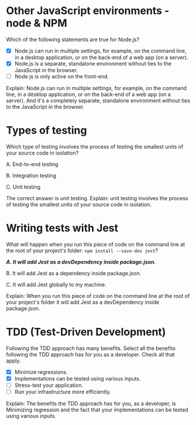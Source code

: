 # Other JavaScript environments - node & NPM
Which of the following statements are true for Node.js?

- [X] Node.js can run in multiple settings, for example, on the command line, in a desktop application, or on the back-end of a web app (on a server).
- [X] Node.js is a separate, standalone environment without ties to the JavaScript in the browser.
- [ ] Node js is only active on the front-end.

Explain: Node.js can run in multiple settings, for example, on the command line, in a desktop application, or on the back-end of a web app (on a server). And it's a completely separate, standalone environment without ties to the JavaScript in the browser.     
# Types of testing
Which type of testing involves the process of testing the smallest units of your source code in isolation?

A. End-to-end testing

B. Integration testing

C. Unit testing

The correct answer is unit testing. Explain: unit testing involves the process of testing the smallest units of your source code in isolation.       
# Writing tests with Jest
What will happen when you run this piece of code on the command line at the root of your project's folder: `npm install --save-dev jest`?

***A. It will add Jest as a devDependency inside package.json.***

B. It will add Jest as a dependency inside package.json.

C. It will add Jest globally to my machine.

Explain: When you run this piece of code on the command line at the root of your project's folder it will add Jest as a devDependency inside package.json.
# TDD (Test-Driven Development)
Following the TDD approach has many benefits. Select all the benefits following the TDD approach has for you as a developer. Check all that apply.
- [X] Minimize regressions.
- [X] Implementations can be tested using various inputs.
- [ ] Stress-test your application.
- [ ] Run your infrastructure more efficiently.

Explain: The benefits the TDD approach has for you, as a developer, is Minimizing regression and the fact that your implementations can be tested using various inputs.